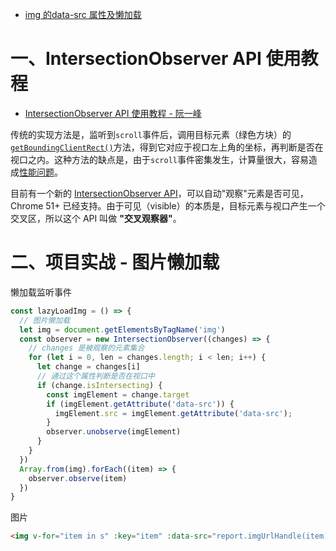 * [img 的data-src 属性及懒加载 ](https://www.cnblogs.com/moxiaowohuwei/p/7908877.html)



# 一、IntersectionObserver API 使用教程

* [IntersectionObserver API 使用教程 - 阮一峰](https://www.ruanyifeng.com/blog/2016/11/intersectionobserver_api.html)

传统的实现方法是，监听到`scroll`事件后，调用目标元素（绿色方块）的[`getBoundingClientRect()`](https://developer.mozilla.org/en/docs/Web/API/Element/getBoundingClientRect)方法，得到它对应于视口左上角的坐标，再判断是否在视口之内。这种方法的缺点是，由于`scroll`事件密集发生，计算量很大，容易造成[性能问题](https://www.ruanyifeng.com/blog/2015/09/web-page-performance-in-depth.html)。

目前有一个新的 [IntersectionObserver API](https://wicg.github.io/IntersectionObserver/)，可以自动"观察"元素是否可见，Chrome 51+ 已经支持。由于可见（visible）的本质是，目标元素与视口产生一个交叉区，所以这个 API 叫做 **"交叉观察器"**。



# 二、项目实战 - 图片懒加载

懒加载监听事件

```js
const lazyLoadImg = () => {
  // 图片懒加载
  let img = document.getElementsByTagName('img')
  const observer = new IntersectionObserver((changes) => {
    // changes 是被观察的元素集合
    for (let i = 0, len = changes.length; i < len; i++) {
      let change = changes[i]
      // 通过这个属性判断是否在视口中
      if (change.isIntersecting) {
        const imgElement = change.target
        if (imgElement.getAttribute('data-src')) {
          imgElement.src = imgElement.getAttribute('data-src');
        }
        observer.unobserve(imgElement)
      }
    }
  })
  Array.from(img).forEach((item) => {
    observer.observe(item)
  })
}
```

图片

```html
<img v-for="item in s" :key="item" :data-src="report.imgUrlHandle(item)" alt="现场照片">
```

